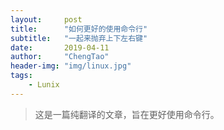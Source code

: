 ```yaml
---
layout:     post
title:      "如何更好的使用命令行"
subtitle:   "一起来抛弃上下左右键"
date:       2019-04-11
author:     "ChengTao"
header-img: "img/linux.jpg"
tags:
    - Lunix
---
```


> 这是一篇纯翻译的文章，旨在更好使用命令行。

